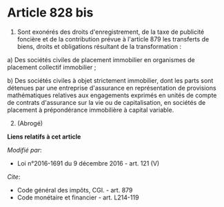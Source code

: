 # Article 828 bis

1. Sont exonérés des droits d'enregistrement, de la taxe de publicité foncière et de la contribution prévue à l'article 879
les transferts de biens, droits et obligations résultant de la transformation : 

a) Des sociétés civiles de placement immobilier en organismes de placement collectif immobilier ; 

b) Des sociétés civiles à objet strictement immobilier, dont les parts sont détenues par une entreprise d'assurance en
représentation de provisions mathématiques relatives aux engagements exprimés en unités de compte de contrats d'assurance sur
la vie ou de capitalisation, en sociétés de placement à prépondérance immobilière à capital variable. 

2. (Abrogé)

**Liens relatifs à cet article**

_Modifié par_:

  - Loi n°2016-1691 du 9 décembre 2016 - art. 121 (V)

_Cite_:

  - Code général des impôts, CGI. - art. 879
  - Code monétaire et financier - art. L214-119
